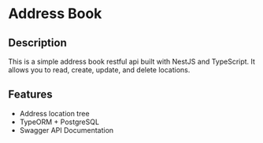 # Address Book

## Description

This is a simple address book restful api built with NestJS and TypeScript. It allows you to read, create, update, and delete locations.

## Features

- Address location tree
- TypeORM + PostgreSQL
- Swagger API Documentation